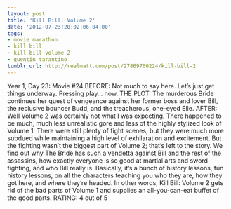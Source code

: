 ```yaml
---
layout: post
title: 'Kill Bill: Volume 2'
date: '2012-07-23T20:02:06-04:00'
tags:
- movie marathon
- kill bill
- kill bill volume 2
- quentin tarantino
tumblr_url: http://reelmatt.com/post/27869760224/kill-bill-2
---
```

Year 1, Day 23: Movie #24
BEFORE: Not much to say here. Let’s just get things underway. Pressing play… now.
THE PLOT: The murderous Bride continues her quest of vengeance against her former boss and lover Bill, the reclusive bouncer Budd, and the treacherous, one-eyed Elle.
AFTER: Well Volume 2 was certainly not what I was expecting. There happened to be much, much less unrealistic gore and less of the highly stylized look of Volume 1. There were still plenty of fight scenes, but they were much more subdued while maintaining a high level of exhilaration and excitement.
But the fighting wasn’t the biggest part of Volume 2; that’s left to the story. We find out why The Bride has such a vendetta against Bill and the rest of the assassins, how exactly everyone is so good at martial arts and sword-fighting, and who Bill really is. Basically, it’s a bunch of history lessons, fun history lessons, on all the characters teaching you who they are, how they got here, and where they’re headed.
In other words, Kill Bill: Volume 2 gets rid of the bad parts of Volume 1 and supplies an all-you-can-eat buffet of the good parts.
RATING: 4 out of 5
